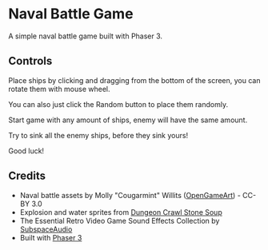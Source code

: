 # Naval Battle Game

A simple naval battle game built with Phaser 3.

## Controls
Place ships by clicking and dragging from the bottom of the screen, you can rotate them with mouse wheel. 

You can also just click the Random button to place them randomly.

Start game with any amount of ships, enemy will have the same amount.

Try to sink all the enemy ships, before they sink yours!

Good luck!

## Credits
- Naval battle assets by Molly "Cougarmint" Willits ([OpenGameArt](https://opengameart.org/content/naval-battle-assets-pack)) - CC-BY 3.0
- Explosion and water sprites from [Dungeon Crawl Stone Soup](https://crawl.develz.org/)
- The Essential Retro Video Game Sound Effects Collection by [SubspaceAudio](https://opengameart.org/content/512-sound-effects-8-bit-style)
- Built with [Phaser 3](https://phaser.io/)